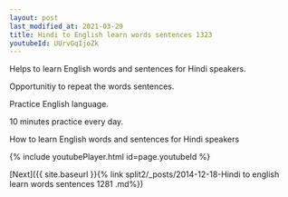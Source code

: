 ```yaml
---
layout: post
last_modified_at: 2021-03-29
title: Hindi to English learn words sentences 1323 
youtubeId: UUrvGqIjoZk
---
```

 
 
Helps to learn English words and sentences for Hindi speakers.

Opportunitiy to repeat the words sentences. 

Practice English language. 
 
10 minutes practice every day. 
 
How to learn English words and sentences for Hindi speakers 
 
{% include youtubePlayer.html id=page.youtubeId %}
 
 
[Next]({{ site.baseurl }}{% link  split2/_posts/2014-12-18-Hindi to english learn words sentences 1281 .md%})
 
